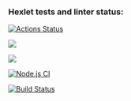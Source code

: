 ### Hexlet tests and linter status:
[![Actions Status](https://github.com/Meetyouafter/frontend-project-lvl2/workflows/hexlet-check/badge.svg)](https://github.com/Meetyouafter/frontend-project-lvl2/actions)

<a href="https://codeclimate.com/github/Meetyouafter/frontend-project-lvl2/maintainability"><img src="https://api.codeclimate.com/v1/badges/ac7f02a9bf1ff85dc58e/maintainability" /></a>

<a href="https://codeclimate.com/github/Meetyouafter/frontend-project-lvl2/test_coverage"><img src="https://api.codeclimate.com/v1/badges/ac7f02a9bf1ff85dc58e/test_coverage" /></a>

[![Node.js CI](https://github.com/Meetyouafter/frontend-project-lvl2/actions/workflows/node.js.yml/badge.svg)](https://github.com/Meetyouafter/frontend-project-lvl2/actions/workflows/node.js.yml)

[![Build Status](https://app.travis-ci.com/Meetyouafter/frontend-project-lvl2.svg?branch=main)](https://app.travis-ci.com/Meetyouafter/frontend-project-lvl2)